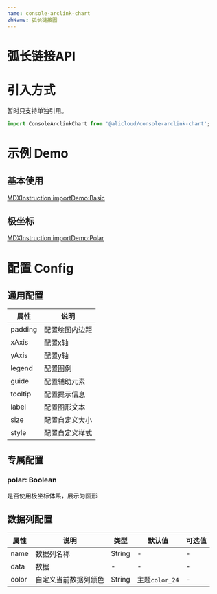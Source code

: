 ```yaml
---
name: console-arclink-chart
zhName: 弧长链接图
---
```


# 弧长链接API

# 引入方式

暂时只支持单独引用。
```javascript
import ConsoleArclinkChart from '@alicloud/console-arclink-chart';
```

# 示例 Demo

## 基本使用

[MDXInstruction:importDemo:Basic](./demo/Basic.tsx)

## 极坐标

[MDXInstruction:importDemo:Polar](./demo/Polar.tsx)

# 配置 Config

## 通用配置
| 属性 | 说明 |
| --- | --- |
| padding | 配置绘图内边距 |
| xAxis | 配置x轴 |
| yAxis | 配置y轴 |
| legend | 配置图例 |
| guide | 配置辅助元素 |
| tooltip | 配置提示信息 |
| label | 配置图形文本 |
| size | 配置自定义大小 |
| style | 配置自定义样式 |

## 专属配置

### polar: Boolean
是否使用极坐标体系，展示为圆形

## 数据列配置

| 属性 | 说明 | 类型 | 默认值 | 可选值 |
| --- | --- | --- | --- | --- |
| name | 数据列名称 | String | - | - |
| data | 数据 | - | - | - |
| color | 自定义当前数据列颜色 | String | 主题`color_24` | - |
